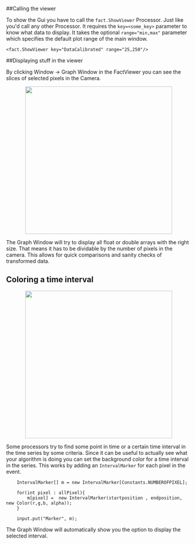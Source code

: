 ##Calling the viewer

To show the Gui you have to call the `fact.ShowViewer` Processor. Just like you'd call any other Processor.
It requires the `key=<some_key>` parameter to know what data to display. It takes the optional `range="min,max"` 
parameter which specifies the default plot range of the main window.

    
    <fact.ShowViewer key="DataCalibrated" range="25,250"/>



##Displaying stuff in the viewer


By clicking Window -> Graph Window in the FactViewer you can see the slices of selected pixels in the Camera.

<div style="text-align: center;">
   <img src="../images/graph_window_multiple.png" style="width:400px;" />
</div>

The Graph Window will try to display all float or double arrays with the right size. That means it has to be dividable
by the number of pixels in the camera. This allows for quick comparisons and sanity checks of transformed data.


## Coloring a time interval

<div style="text-align: center;">
   <img src="../images/graph_window_marker.png" style="width:400px;" />
</div>


Some processors try to find some point in time or a certain time interval in the time series by some criteria.
Since it can be useful to actually see what your algorithm is doing you can set the background color for a time interval
in the series. This works by adding an `IntervalMarker` for each pixel in the event.

        IntervalMarker[] m = new IntervalMarker[Constants.NUMBEROFPIXEL];

        for(int pixel : allPixel){
            m[pixel] =  new IntervalMarker(startposition , endposition, new Color(r,g,b, alpha));
        }

		input.put("Marker", m);

The Graph Window will automatically show you the option to display the selected interval.
